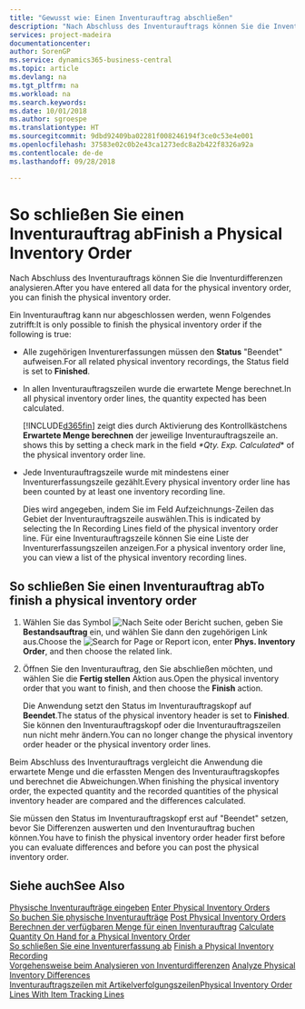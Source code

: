 ```yaml
---
title: "Gewusst wie: Einen Inventurauftrag abschließen"
description: "Nach Abschluss des Inventurauftrags können Sie die Inventurdifferenzen analysieren."
services: project-madeira
documentationcenter: 
author: SorenGP
ms.service: dynamics365-business-central
ms.topic: article
ms.devlang: na
ms.tgt_pltfrm: na
ms.workload: na
ms.search.keywords: 
ms.date: 10/01/2018
ms.author: sgroespe
ms.translationtype: HT
ms.sourcegitcommit: 9dbd92409ba02281f008246194f3ce0c53e4e001
ms.openlocfilehash: 37583e02c0b2e43ca1273edc8a2b422f8326a92a
ms.contentlocale: de-de
ms.lasthandoff: 09/28/2018

---
```

# <a name="finish-a-physical-inventory-order"></a><span data-ttu-id="9f7bc-103">So schließen Sie einen Inventurauftrag ab</span><span class="sxs-lookup"><span data-stu-id="9f7bc-103">Finish a Physical Inventory Order</span></span>
<span data-ttu-id="9f7bc-104">Nach Abschluss des Inventurauftrags können Sie die Inventurdifferenzen analysieren.</span><span class="sxs-lookup"><span data-stu-id="9f7bc-104">After you have entered all data for the physical inventory order, you can finish the physical inventory order.</span></span>  

<span data-ttu-id="9f7bc-105">Ein Inventurauftrag kann nur abgeschlossen werden, wenn Folgendes zutrifft:</span><span class="sxs-lookup"><span data-stu-id="9f7bc-105">It is only possible to finish the physical inventory order if the following is true:</span></span>  

- <span data-ttu-id="9f7bc-106">Alle zugehörigen Inventurerfassungen müssen den **Status** "Beendet" aufweisen.</span><span class="sxs-lookup"><span data-stu-id="9f7bc-106">For all related physical inventory recordings, the Status field is set to **Finished**.</span></span>  
- <span data-ttu-id="9f7bc-107">In allen Inventurauftragszeilen wurde die erwartete Menge berechnet.</span><span class="sxs-lookup"><span data-stu-id="9f7bc-107">In all physical inventory order lines, the quantity expected has been calculated.</span></span>  

    [!INCLUDE[d365fin](../../includes/d365fin_md.md)] <span data-ttu-id="9f7bc-108">zeigt dies durch Aktivierung des Kontrollkästchens **Erwartete Menge berechnen** der  jeweilige Inventurauftragszeile an.</span><span class="sxs-lookup"><span data-stu-id="9f7bc-108"> shows this by setting a check mark in the field *\*Qty. Exp. Calculated** of the physical inventory order line.</span></span>  

- <span data-ttu-id="9f7bc-109">Jede Inventurauftragszeile wurde mit mindestens einer Inventurerfassungszeile gezählt.</span><span class="sxs-lookup"><span data-stu-id="9f7bc-109">Every physical inventory order line has been counted by at least one inventory recording line.</span></span>  

    <span data-ttu-id="9f7bc-110">Dies wird angegeben, indem Sie im Feld Aufzeichnungs-Zeilen das Gebiet der Inventurauftragszeile auswählen.</span><span class="sxs-lookup"><span data-stu-id="9f7bc-110">This is indicated by selecting the In Recording Lines field of the physical inventory order line.</span></span> <span data-ttu-id="9f7bc-111">Für eine Inventurauftragszeile können Sie eine Liste der Inventurerfassungszeilen anzeigen.</span><span class="sxs-lookup"><span data-stu-id="9f7bc-111">For a physical inventory order line, you can view a list of the physical inventory recording lines.</span></span>  

## <a name="to-finish-a-physical-inventory-order"></a><span data-ttu-id="9f7bc-112">So schließen Sie einen Inventurauftrag ab</span><span class="sxs-lookup"><span data-stu-id="9f7bc-112">To finish a physical inventory order</span></span>  

1.  <span data-ttu-id="9f7bc-113">Wählen Sie das Symbol ![Nach Seite oder Bericht suchen](../../media/ui-search/search_small.png "Symbol „Nach Seite oder Bericht suchen”"), geben Sie **Bestandsauftrag** ein, und wählen Sie dann den zugehörigen Link aus.</span><span class="sxs-lookup"><span data-stu-id="9f7bc-113">Choose the ![Search for Page or Report](../../media/ui-search/search_small.png "Search for Page or Report icon") icon, enter **Phys. Inventory Order**, and then choose the related link.</span></span>  
2.  <span data-ttu-id="9f7bc-114">Öffnen Sie den Inventurauftrag, den Sie abschließen möchten, und wählen Sie die **Fertig stellen** Aktion aus.</span><span class="sxs-lookup"><span data-stu-id="9f7bc-114">Open the physical inventory order that you want to finish, and then choose the **Finish** action.</span></span>  

    <span data-ttu-id="9f7bc-115">Die Anwendung setzt den Status im Inventurauftragskopf auf **Beendet**.</span><span class="sxs-lookup"><span data-stu-id="9f7bc-115">The status of the physical inventory header is set to **Finished**.</span></span> <span data-ttu-id="9f7bc-116">Sie können den Inventurauftragskopf oder die Inventurauftragszeilen nun nicht mehr ändern.</span><span class="sxs-lookup"><span data-stu-id="9f7bc-116">You can no longer change the physical inventory order header or the physical inventory order lines.</span></span>  

<span data-ttu-id="9f7bc-117">Beim Abschluss des Inventurauftrags vergleicht die Anwendung die erwartete Menge und die erfassten Mengen des Inventurauftragskopfes und berechnet die Abweichungen.</span><span class="sxs-lookup"><span data-stu-id="9f7bc-117">When finishing the physical inventory order, the expected quantity and the recorded quantities of the physical inventory header are compared and the differences calculated.</span></span>  

<span data-ttu-id="9f7bc-118">Sie müssen den Status im Inventurauftragskopf erst auf "Beendet" setzen, bevor Sie Differenzen auswerten und den Inventurauftrag buchen können.</span><span class="sxs-lookup"><span data-stu-id="9f7bc-118">You have to finish the physical inventory order header first before you can evaluate differences and before you can post the physical inventory order.</span></span>  

## <a name="see-also"></a><span data-ttu-id="9f7bc-119">Siehe auch</span><span class="sxs-lookup"><span data-stu-id="9f7bc-119">See Also</span></span>  
 <span data-ttu-id="9f7bc-120">[Physische Inventuraufträge eingeben](how-to-enter-physical-inventory-orders.md) </span><span class="sxs-lookup"><span data-stu-id="9f7bc-120">[Enter Physical Inventory Orders](how-to-enter-physical-inventory-orders.md) </span></span>  
 <span data-ttu-id="9f7bc-121">[So buchen Sie physische Inventuraufträge](how-to-post-physical-inventory-orders.md) </span><span class="sxs-lookup"><span data-stu-id="9f7bc-121">[Post Physical Inventory Orders](how-to-post-physical-inventory-orders.md) </span></span>  
 <span data-ttu-id="9f7bc-122">[Berechnen der verfügbaren Menge für einen Inventurauftrag](how-to-calculate-quantity-on-hand-for-a-physical-inventory-order.md) </span><span class="sxs-lookup"><span data-stu-id="9f7bc-122">[Calculate Quantity On Hand for a Physical Inventory Order](how-to-calculate-quantity-on-hand-for-a-physical-inventory-order.md) </span></span>  
 <span data-ttu-id="9f7bc-123">[So schließen Sie eine Inventurerfassung ab](how-to-finish-a-physical-inventory-recording.md) </span><span class="sxs-lookup"><span data-stu-id="9f7bc-123">[Finish a Physical Inventory Recording](how-to-finish-a-physical-inventory-recording.md) </span></span>  
 <span data-ttu-id="9f7bc-124">[Vorgehensweise beim Analysieren von Inventurdifferenzen](how-to-analyze-physical-inventory-differences.md) </span><span class="sxs-lookup"><span data-stu-id="9f7bc-124">[Analyze Physical Inventory Differences](how-to-analyze-physical-inventory-differences.md) </span></span>  
 [<span data-ttu-id="9f7bc-125">Inventurauftragszeilen mit Artikelverfolgungszeilen</span><span class="sxs-lookup"><span data-stu-id="9f7bc-125">Physical Inventory Order Lines With Item Tracking Lines</span></span>](physical-inventory-order-lines-with-item-tracking-lines.md)

